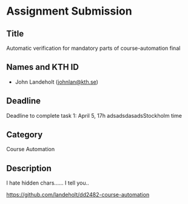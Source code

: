 # Assignment Submission

## Title

Automatic verification for mandatory parts of course-automation final

## Names and KTH ID

-   John Landeholt (johnlan@kth.se)

## Deadline

Deadline to complete task 1: April 5, 17h adsadsdasadsStockholm time

## Category
Course Automation

## Description

I hate hidden chars...... I tell you..

https://github.com/landeholt/dd2482-course-automation
